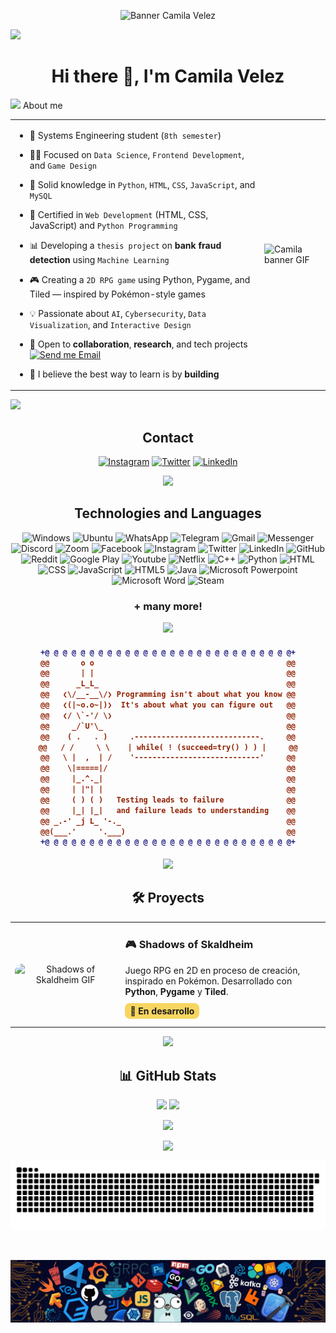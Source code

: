 <p align="center">
  <img src="https://i.imgur.com/ZtOH88Z.png" alt="Banner Camila Velez" />
</p>
<img src="https://user-images.githubusercontent.com/73097560/115834477-dbab4500-a447-11eb-908a-139a6edaec5c.gif">
<div align="center">
  <h1>Hi there 👋, I'm Camila Velez</h1>
</div>
<picture><img src = "https://github.com/7oSkaaa/7oSkaaa/blob/main/Images/about_me.gif?raw=true" width = 30px></picture> About me


<table>
  <tr>
    <td>

- :school: Systems Engineering student (`8th semester`)  
- :woman_student: Focused on `Data Science`, `Frontend Development`, and `Game Design`  
- :brain: Solid knowledge in `Python`, `HTML`, `CSS`, `JavaScript`, and `MySQL`  
- :scroll: Certified in `Web Development` (HTML, CSS, JavaScript) and `Python Programming`  
- :bar_chart: Developing a `thesis project` on **bank fraud detection** using `Machine Learning`  
- :video_game: Creating a `2D RPG game` using Python, Pygame, and Tiled — inspired by Pokémon-style games  
- :bulb: Passionate about `AI`, `Cybersecurity`, `Data Visualization`, and `Interactive Design`  
- :email: Open to **collaboration**, **research**, and tech projects  
  [![Send me Email](https://img.shields.io/static/v1?label=email&message=CamilaVelez&color=EA4335&style=flat-square)](mailto:camilavelezposadaw14@gmail.com)  
- :seedling: I believe the best way to learn is by **building**

    </td>
    <td>
      <img src="https://i.imgur.com/41JfTqT.gif" alt="Camila banner GIF" width="300"/>
    </td>
  </tr>
</table>


<img src="https://user-images.githubusercontent.com/73097560/115834477-dbab4500-a447-11eb-908a-139a6edaec5c.gif">


<h2 align="center">Contact</h2>
<div align="center">
  
[![Instagram](https://img.shields.io/badge/Camila%20Velez-%23E4405F.svg?style=for-the-badge&logo=Instagram&logoColor=white)](https://www.instagram.com/milaa_velez)
[![Twitter](https://img.shields.io/badge/Camila%20Velez-%231DA1F2.svg?style=for-the-badge&logo=X&logoColor=white)](https://x.com/CamilaV39191424)
[![LinkedIn](https://img.shields.io/badge/Camila%20Velez-%230077B5.svg?style=for-the-badge&logo=LinkedIn&logoColor=white)](https://www.linkedin.com/in/maria-camila-velez-posada-48802931a)


<img src="https://user-images.githubusercontent.com/73097560/115834477-dbab4500-a447-11eb-908a-139a6edaec5c.gif">

<div align="center">
  
<h2>Technologies and Languages</h2>

![Windows](https://img.shields.io/badge/Windows-0078D6?style=flat-square&logoColor=white)
![Ubuntu](https://img.shields.io/badge/Ubuntu-E95420?style=flat-square&logo=ubuntu&logoColor=white)
![WhatsApp](https://img.shields.io/badge/WhatsApp-25D366?style=flat-square&logo=whatsapp&logoColor=white)
![Telegram](https://img.shields.io/badge/Telegram-2CA5E0?style=flat-square&logo=telegram&logoColor=white)
![Gmail](https://img.shields.io/badge/Gmail-D14836?style=flat-square&logo=gmail&logoColor=white)
![Messenger](https://img.shields.io/badge/Messenger-00B2FF?style=flat-square&logo=messenger&logoColor=white)
![Discord](https://img.shields.io/badge/Discord-7289DA?style=flat-square&logo=discord&logoColor=white)
![Zoom](https://img.shields.io/badge/Zoom-2D8CFF?style=flat-square&logo=zoom&logoColor=white)
![Facebook](https://img.shields.io/badge/Facebook-1877F2?style=flat-square&logo=facebook&logoColor=white)
![Instagram](https://img.shields.io/badge/Instagram-E4405F?style=flat-square&logo=instagram&logoColor=white)
![Twitter](https://img.shields.io/badge/Twitter-1DA1F2?style=flat-square&logo=twitter&logoColor=white)
![LinkedIn](https://img.shields.io/badge/LinkedIn-0077B5?style=flat-square&logo=linkedin&logoColor=white)
![GitHub](https://img.shields.io/badge/-GitHub-181717?style=flat-square&logo=github)
![Reddit](https://img.shields.io/badge/Reddit-FF4500?style=flat-square&logo=reddit&logoColor=white)
![Google Play](https://img.shields.io/badge/Google_Play-414141?style=flat-square&logo=google-play&logoColor=white)
![Youtube](https://img.shields.io/badge/YouTube-FF0000?style=flat-square&logo=youtube&logoColor=white)
![Netflix](https://img.shields.io/badge/Netflix-E50914?style=flat-square&logo=netflix&logoColor=white)
![C++](https://img.shields.io/badge/-C++-007ACC?style=flat-square&logo=cplusplus&logoColor=white)
![Python](https://img.shields.io/badge/Python-14354C?style=flat-square&logo=python&logoColor=white)
![HTML](https://img.shields.io/badge/HTML-239120?style=flat-square&logo=html5&logoColor=white)
![CSS](https://img.shields.io/badge/CSS-239120?&style=flat-square&logo=css3&logoColor=white)
![JavaScript](https://img.shields.io/badge/-JavaScript-black?style=flat-square&logo=javascript)
![HTML5](https://img.shields.io/badge/HTML5-E34F26?style=flat-square&logo=html5&logoColor=white)
![Java](https://img.shields.io/badge/-Java-007396?style=flat-square&logo=java)
![Microsoft Powerpoint](https://img.shields.io/badge/Microsoft_PowerPoint-B7472A?style=flat-square&logo=microsoft-powerpoint&logoColor=white)
![Microsoft Word](https://img.shields.io/badge/Microsoft_Word-2B579A?style=flat-square&logo=microsoft-word&logoColor=white)
![Steam](https://img.shields.io/badge/Steam-000000?style=flat-square&logo=steam&logoColor=white) 
<h3> + many more! </h3>

<img src="https://user-images.githubusercontent.com/73097560/115834477-dbab4500-a447-11eb-908a-139a6edaec5c.gif">

<h4 align="center">
  
```diff
+@ @ @ @ @ @ @ @ @ @ @ @ @ @ @ @ @ @ @ @ @ @ @ @ @ @ @ @+
@@       o o                                           @@
@@       | |                                           @@
@@      _L_L_                                          @@
@@   ❮\/__-__\/❯ Programming isn't about what you know @@
@@   ❮(|~o.o~|)❯  It's about what you can figure out   @@
@@   ❮/ \`-'/ \❯                                       @@
@@     _/`U'\_                                         @@
@@    ( .   . )     .----------------------------.     @@
@@   / /     \ \    | while( ! (succeed=try() ) ) |     @@
@@   \ |  ,  | /    '----------------------------'     @@
@@    \|=====|/                                        @@
@@     |_.^._|                                         @@
@@     | |"| |                                         @@
@@     ( ) ( )   Testing leads to failure              @@
@@     |_| |_|   and failure leads to understanding    @@
@@ _.-' _j L_ '-._                                     @@
@@(___.'     '.___)                                    @@
+@ @ @ @ @ @ @ @ @ @ @ @ @ @ @ @ @ @ @ @ @ @ @ @ @ @ @ @+
```

</h4>  

<img src="https://user-images.githubusercontent.com/73097560/115834477-dbab4500-a447-11eb-908a-139a6edaec5c.gif">

<h2 align="center">🛠️ Proyects</h2>

<table>
  <tr>
    <td width="35%" align="center">
      <img src="https://i.imgur.com/2HngQ9H.gif" alt="Shadows of Skaldheim GIF" width="100%" style="border-radius: 12px;" />
    </td>
    <td>
      <h3>🎮 Shadows of Skaldheim</h3>
      <p>
        Juego RPG en 2D en proceso de creación, inspirado en Pokémon. Desarrollado con <strong>Python</strong>, <strong>Pygame</strong> y <strong>Tiled</strong>.
      </p>
      <p>
        <strong style="background-color: #f7d560; padding: 4px 8px; border-radius: 8px;">🚧 En desarrollo</strong>
      </p>
    </td>
  </tr>
</table>

<img src="https://user-images.githubusercontent.com/73097560/115834477-dbab4500-a447-11eb-908a-139a6edaec5c.gif">

<h2 align="center">📊 GitHub Stats</h2>

<p align="center">
  <img src="https://github-readme-stats.vercel.app/api?username=CamilaVelez&show_icons=true&theme=tokyonight" height="200"/>
  <img src="https://github-readme-streak-stats.herokuapp.com/?user=CamilaVelez&theme=tokyonight" height="200"/>
</p>

<p align="center">
  <img src="https://github-readme-stats.vercel.app/api/top-langs/?username=CamilaVelez&theme=tokyonight&layout=compact" height="200"/>
</p>


<img src="https://user-images.githubusercontent.com/73097560/115834477-dbab4500-a447-11eb-908a-139a6edaec5c.gif">

![𝙶𝚒𝚝𝚑𝚞𝚋 𝙲𝚘𝚗𝚝𝚛𝚒𝚋𝚞𝚝𝚒𝚘𝚗 𝙶𝚛𝚊𝚙𝚑](https://github.com/GovindSingh9447/GovindSingh9447/blob/main/github-contribution-grid-snake.svg)

<br/>

![footer](https://github.com/GovindSingh9447/GovindSingh9447/blob/main/WEBP/footer.webp)
